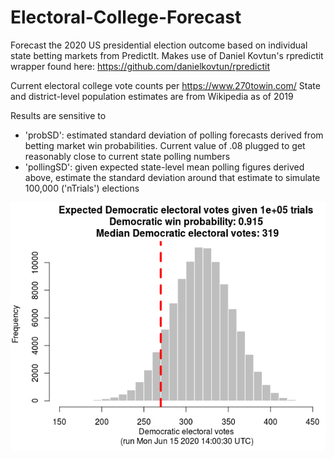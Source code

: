 # Electoral-College-Forecast
Forecast the 2020 US presidential election outcome based on individual state betting markets from PredictIt. Makes use of Daniel Kovtun's rpredictit wrapper found here:
https://github.com/danielkovtun/rpredictit

Current electoral college vote counts per https://www.270towin.com/
State and district-level population estimates are from Wikipedia as of 2019

Results are sensitive to
* 'probSD': estimated standard deviation of polling forecasts derived from betting market win probabilities. Current value of .08 plugged to get reasonably close to current state polling numbers
* 'pollingSD': given expected state-level mean polling figures derived above, estimate the standard deviation around that estimate to simulate 100,000 ('nTrials') elections

![Democratic electoral vote outcomes](https://github.com/jensolson/Electoral-College-Forecast/blob/master/EV%20forecast.png)

